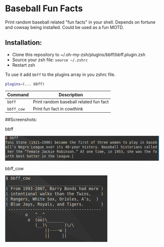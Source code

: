 # Baseball Fun Facts

Print random baseball related "fun facts" in your shell. Depends on fortune and cowsay being installed. Could be used as a fun MOTD.

## Installation:

- Clone this repository to ~/.oh-my-zsh/plugins/bbff/bbff.plugin.zsh
- Source your zsh file:  `source ~/.zshrc`
- Restart zsh

To use it add `bbff` to the plugins array in you zshrc file.

```zsh
plugins=(... bbff)
```

| Command    | Description                            |
| ---------- | -------------------------------------- |
| `bbff`     | Print random baseball related fun fact |
| `bbff_cow` | Print fun fact in cowthink             |


##Screenshots:

bbff

![](https://github.com/richardmoyer/baseballfunfacts/blob/master/bbff2.png?raw=true)

bbff_cow

![](https://github.com/richardmoyer/baseballfunfacts/blob/master/bbff_cow.png?raw=true)
